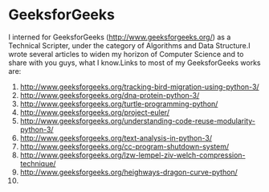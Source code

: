 # GeeksforGeeks
I interned for GeeksforGeeks (http://www.geeksforgeeks.org/) as a Technical Scripter, under the category of Algorithms and Data Structure.I wrote several articles to widen my horizon of Computer Science and to share with you guys, what I know.Links to most of my GeeksforGeeks works are:
01. http://www.geeksforgeeks.org/tracking-bird-migration-using-python-3/
02. http://www.geeksforgeeks.org/dna-protein-python-3/
03. http://www.geeksforgeeks.org/turtle-programming-python/
04. http://www.geeksforgeeks.org/project-euler/
05. http://www.geeksforgeeks.org/understanding-code-reuse-modularity-python-3/
06. http://www.geeksforgeeks.org/text-analysis-in-python-3/
07. http://www.geeksforgeeks.org/cc-program-shutdown-system/
08. http://www.geeksforgeeks.org/lzw-lempel-ziv-welch-compression-technique/
09. http://www.geeksforgeeks.org/heighways-dragon-curve-python/
10. 
